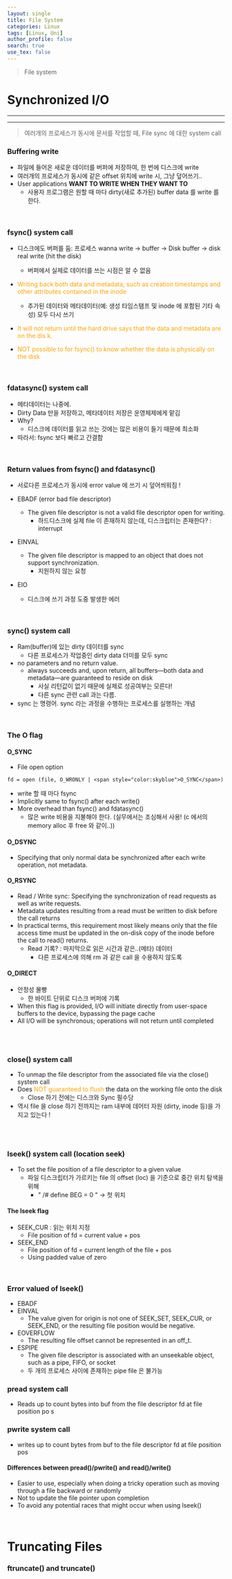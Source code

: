 ```yaml
---
layout: single
title: File System
categories: Linux
tags: [Linux, Uni]
author_profile: false
search: true
use_tex: false
---
```


> File system

# Synchronized I/O

---

---

> 여러개의 프로세스가 동시에 문서를 작업할 때, File sync 에 대한 system call 

### Buffering write

- 파일에 들어온 새로운 데이터를 버퍼에 저장하여, 한 번에 디스크에 write
- 여러개의 프로세스가 동시에 같은 offset 위치에 write 시, 그냥 덮어쓰기..
- User applications **WANT TO WRITE WHEN THEY WANT TO**
  - 사용자 프로그램은 원할 때 마다 dirty(새로 추가된) buffer data 를 write 를 한다.

<br>

### fsync() system call

- 디스크에도 버퍼를 둠: 프로세스 wanna write -> buffer -> Disk buffer -> disk real write (hit the disk)
  - 버퍼에서 실제로 데이터를 쓰는 시점은 알 수 없음


- <span style="color:orange">Writing back both data and metadata, such as creation timestamps and other attributes contained in the inode</span>
  - 추가된 데이터와 메타데이터(예: 생성 타임스탬프 및 inode 에 포함된 기타 속성) 모두 다시 쓰기
- <span style="color:orange">It will not return until the hard drive says that the data and metadata are on the dis k.</span>
- <span style="color:orange">NOT possible to for fsync() to know whether the data is physically on the disk</span>

<br>

### fdatasync() system call

- 메타데이터는 나중에.
- Dirty Data 만을 저장하고, 메타데이터 저장은 운영체제에게 맡김
- Why?
  - 디스크에 데이터를 읽고 쓰는 것에는 많은 비용이 들기 때문에 최소화
- 따라서: fsync 보다 빠르고 간결함

<br>

### Return values from fsync() and fdatasync()

- 서로다른 프로세스가 동시에 error value 에 쓰기 시 덮어씌워짐 !


- EBADF (error bad file descriptor)
  - The given file descriptor is not a valid file descriptor open for writing.
    - 하드디스크에 실제 file 이 존재하지 않는데, 디스크립터는 존재한다? : interrupt

- EINVAL
  - The given file descriptor is mapped to an object that does not support synchronization.
    - 지원하지 않는 요청

- EIO
  - 디스크에 쓰기 과정 도중 발생한 에러

<br>

### sync() system call

- Ram(buffer)에 있는 dirty 데이터를 sync
  - 다른 프로세스가 작업중인 dirty data 더미를 모두 sync
- no parameters and no return value.
  - always succeeds and, upon return, all buffers—both data and metadata—are guaranteed to
    reside on disk
    - 사실 리턴값이 없기 때문에 실제로 성공여부는 모른다!
    - 다른 sync 관련 call 과는 다름.
- sync 는 명령어. sync 라는 과정을 수행하는 프로세스를 실행하는 개념

<br>

### The O flag

#### O_SYNC
- File open option
```linux
fd = open (file, O_WRONLY | <span style="color:skyblue">O_SYNC</span>)
```
  - write 할 때 마다 fsync
  - Implicitly same to fsync() after each write()
- More overhead than fsync() and fdatasync()
  - 많은 write 비용을 지불해야 한다. (실무에서는 조심해서 사용! (c 에서의 memory alloc 후 free 와 같이..))

#### O_DSYNC
- Specifying that only normal data be synchronized after each write operation,
  not metadata.

#### O_RSYNC
- Read / Write sync: Specifying the synchronization of read requests as well as write requests.
- Metadata updates resulting from a read must be written to disk before the call returns
- In practical terms, this requirement most likely means only that the file access time must be updated in the on-disk copy of the inode before the call to read() returns.
  - Read 기록? : 마지막으로 읽은 시간과 같은..(메타) 데이터
    - 다른 프로세스에 의해 rm 과 같은 call 을 수용하지 않도록

#### O_DIRECT
- 안정성 몰빵
  - 한 바이트 단위로 디스크 버퍼에 기록
- When this flag is provided, I/O will initiate directly from user-space buffers to
  the device, bypassing the page cache
- All I/O will be synchronous; operations will not return until completed

<br>
<br>



### close() system call
- To unmap the file descriptor from the associated file via the close() system call
- Does <span style="color:orange">NOT guaranteed to flush</span> the data on the working file onto the disk
  - Close 하기 전에는 디스크와 Sync 필수당
- 역시 file 을 close 하기 전까지는 ram 내부에 데어터 자원 (dirty, inode 등)을 가지고 있는다 !

<br>
<br>



### lseek() system call (location seek)
- To set the file position of a file descriptor to a given value
  - 파일 디스크립터가 가르키는 file 의 offset (loc) 을 기준으로 중간 위치 탐색을 위해
    - " /# define BEG = 0 " -> 첫 위치

#### The lseek flag
- SEEK_CUR : 읽는 위치 지정
  - File position of fd = current value + pos
- SEEK_END
  - File position of fd = current length of the file + pos
  - Using padded value of zero

<br>

### Error valued of lseek()
- EBADF
- EINVAL
  - The value given for origin is not one of SEEK_SET, SEEK_CUR, or SEEK_END, or the resulting file position would be negative.
- EOVERFLOW
  - The resulting file offset cannot be represented in an off_t.
- ESPIPE
  - The given file descriptor is associated with an unseekable object, such as a pipe, FIFO, or socket
  - 두 개의 프로세스 사이에 존재하는 pipe file 은 불가능



### pread system call
- Reads up to count bytes into buf from the file descriptor fd at file position po s

### pwrite system call
- writes up to count bytes from buf to the file descriptor fd at file position pos

#### Differences between pread()/pwrite() and read()/write()
- Easier to use, especially when doing a tricky operation such as moving through a file backward or randomly
- Not to update the file pointer upon completion
- To avoid any potential races that might occur when using lseek()

<br>

# Truncating Files

### ftruncate() and truncate()
